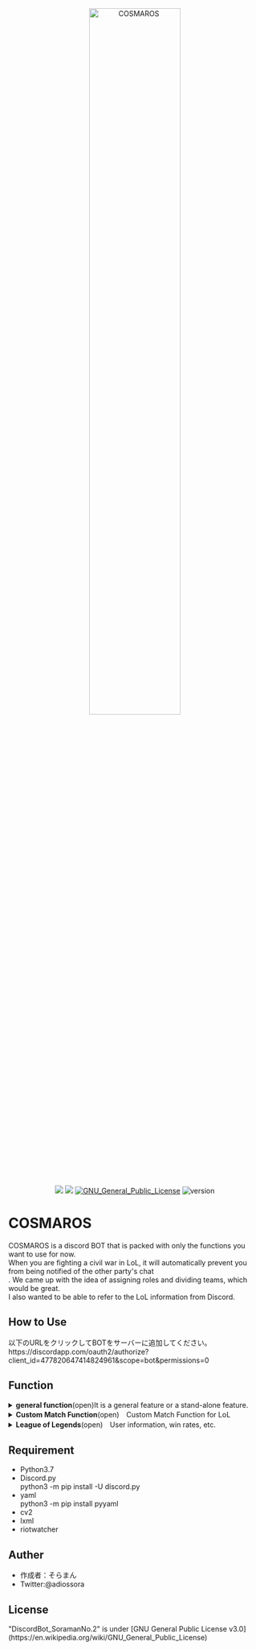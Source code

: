 <div align="center">
<img width="60%" src="https://user-images.githubusercontent.com/11624644/79453042-1227d600-8024-11ea-83ad-42f799b0eade.png" alt="COSMAROS"><br>
<img src="https://img.shields.io/badge/-Python-F9DC3E.svg?logo=python&style=flat">
<img src="https://img.shields.io/badge/-Discord-f0b686.svg?logo=discord&style=flat">
<a href="https://en.wikipedia.org/wiki/GNU_General_Public_License"><img src="http://img.shields.io/badge/license-GPL-blue.svg?style=flat" alt="GNU_General_Public_License"></a>
<img src="https://img.shields.io/badge/version-v0.9.0-ff7964.svg" alt="version">
</div>
<h1>COSMAROS</h1>
COSMAROS is a discord BOT that is packed with only the functions you want to use for now. <br>
When you are fighting a civil war in LoL, it will automatically prevent you from being notified of the other party's chat<br>.
We came up with the idea of assigning roles and dividing teams, which would be great. <br>
I also wanted to be able to refer to the LoL information from Discord. <br>


<h2>How to Use</h2>
以下のURLをクリックしてBOTをサーバーに追加してください。<br>
https://discordapp.com/oauth2/authorize?client_id=477820647414824961&scope=bot&permissions=0

<h2>Function</h2>
<details>
  <summary><b>general function</b>(open)It is a general feature or a stand-alone feature.</summary>
  <ul>
    <li><b>ping</b></li>「pong!to return
    <li><b>mention</b></li>Mentions are sent back to the sender.
    <li><b>help</b></li>Displays help for the command. Page transitions are made possible by pressing the reaction arrow.  After 30 seconds without any reaction, the reaction will be stopped.
    <li><b>role add</b></li>Assigns a position to the user who entered the command.(It only works in Soloman Land.)
    <li><b>そらまん</b></li>「呼んだ？」to return
  </ul>
</details>
<details>
  <summary><b>Custom Match Function</b>(open)　Custom Match Function for LoL</summary>
  <br>
  You can prevent eavesdropping on the chat by assigning teams and positions during custom matches in LoL, and prevent accidental entry and exit of voice chat.<br>
  <br>
  <h3>premise</h3>
  This feature is premised on the following text, voice channels. Position needed. <br>
  More user-configurable features will be added at a later date. <br>
  Assigning roles to their own text and voice channels will save you trouble. <br>
  <br>
  <table>
    <tr>
      <th>textchannel</th>
      <th>voicechannel</th>
      <th>role</th>
    </tr>
    <tr>
      <th></th>
      <th>custom_general</th>
      <th></th>
    </tr>
    <tr>
      <th>custom-1</th>
      <th>Custom-1</th>
      <th>Custom-1</th>
    </tr>
    <tr>
      <th>custom-2</th>
      <th>Custom-2</th>
      <th>Custom-2</th>
    </tr>
  </table>
  <ul>
    <li><b>custom start</b></li>
    10 people in the "custom_general" voice channel will be automatically assigned to 2 teams and given a position at the same time.
    If there are more than 10 people, 10 people will be selected at random; no more than 10 people will be available.
    <details>
      <summary>preview</summary>
      <img width="80%" src="https://user-images.githubusercontent.com/11624644/76347968-d1fd7580-634a-11ea-9e5a-a597298086ee.gif" alt="custom_start">
    </details>
    <li><b>custom suffle</b></li>
    Completely shuffle the assigned teams and assign them to the two teams again.
    <details>
      <summary>preview</summary>
      <img width="80%" src="https://user-images.githubusercontent.com/11624644/76348957-7633ec00-634c-11ea-9a39-e7d1c59c2e93.gif" alt="custom_start">
    </details>
    <li><b>custom list</b></li>
    View a list of all 10 members, regardless of team.
    <details>
      <summary>preview</summary>
      <img width="80%" src="https://user-images.githubusercontent.com/11624644/76348417-81d2e300-634b-11ea-8dd2-0f0bf7dad1a6.gif" alt="custom_start">
    </details>
    <li><b>custom teamlist</b></li>
    Displays a list of members by team.
    <details>
      <summary>preview</summary>
      <img width="80%" src="https://user-images.githubusercontent.com/11624644/76348431-88f9f100-634b-11ea-8ed0-9cc662582943.gif" alt="custom_start">
    </details>
    <li><b>custom change [number] [number]</b></li>
    You can move members between teams by specifying the number displayed in the team member list.
    <details>
      <summary>preview</summary>
      <img width="80%" src="https://user-images.githubusercontent.com/11624644/76408908-09166a00-63d1-11ea-9099-c6e9c43c51d4.gif" alt="custom_start">
    </details>
    <li><b>custom win [red or blue]</b></li>
    By specifying the winning team, all team members will receive an additional 1 win.
    <li><b>custom result</b></li>
    Shows the members with the most wins by the end of the team allocation function.
    <details>
      <summary>preview</summary>
      <img width="80%" src="https://user-images.githubusercontent.com/11624644/76348957-7633ec00-634c-11ea-9a39-e7d1c59c2e93.gif" alt="custom_start">
    </details>
    <li><b>custom end</b></li>
    Ends the sorting function. Auto-removal of the position assigned to the member, log reset of the dedicated text channel, and reset of the battle record.
    <details>
      <summary>preview</summary>
      <img width="80%" src="https://user-images.githubusercontent.com/11624644/76348471-99aa6700-634b-11ea-83b1-16a93a4fd979.gif" alt="custom_start">
    </details>
  </ul>
</details>
<details>
  <summary><b>League of Legends</b>(open)　User information, win rates, etc.</summary>
  <ul>
    <li>lol status <Summoner Name></li>
    The summoner's name, level, and current ranked battle tier are displayed.
    <details>
      <summary>preview</summary>
      <img width="80%" src="https://user-images.githubusercontent.com/11624644/76987294-49a05580-6986-11ea-9dc6-68e75b2a248d.gif" alt="custom_start">
    </details>
  </ul>
  <ul>
    <li>lol free</li>
    View the free champions available for free this week.
    <details>
      <summary>preview/summary>
      <img width="80%" src="https://user-images.githubusercontent.com/11624644/76987292-486f2880-6986-11ea-8376-91684fd61bf6.gif" alt="custom_start">
    </details>
  </ul>
</details>

<h2>Requirement</h2>
<ul>
  <li>Python3.7</li>
  <li>Discord.py</li>
  python3 -m pip install -U discord.py
  <li>yaml</li>
  python3 -m pip install pyyaml
  <li>cv2</li>
  <li>lxml</li>
  <li>riotwatcher</li>
</ul>
<h2>Auther</h2>
<ul>
  <li>作成者：そらまん</li>
  <li>Twitter:@adiossora</li>
</ul>
<h2>License</h2>
"DiscordBot_SoramanNo.2" is under [GNU General Public License v3.0](https://en.wikipedia.org/wiki/GNU_General_Public_License)
